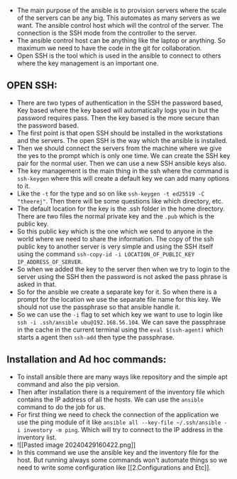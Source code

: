 - The main purpose of the ansible is to provision servers where the scale of the servers can be any big. This automates as many servers as we want. The ansible control host which will the control of the server. The connection is the SSH mode from the controller to the server.
- The ansible control host can be anything like the laptop or anything. So maximum we need to have the code in the git for collaboration.
- Open SSH is the tool which is used in the ansible to connect to others where the key management is an important one.
## OPEN SSH:
- There are two types of authentication in the SSH the password based, Key based where the key based will automatically logs you in but the password requires pass. Then the key based is the more secure than the password based.
- The first point is that open SSH should be installed in the workstations and the servers. The open SSH is the way which the ansible is installed.
- Then we should connect the servers from the machine where we give the yes to the prompt which is only one time. We can create the SSH key pair for the normal user. Then we can use a new SSH ansible keys also.
- The key management is the main thing in the ssh where the command is `ssh-keygen` where this will create a default key we can add many options to it.
- Like the `-t` for the type and so on like `ssh-keygen -t ed25519 -C "theerej"`. Then there will be some questions like which directory, etc.
- The default location for the key is the .ssh folder in the home directory. There are two files the normal private key and the `.pub` which is the public key.
- So this public key which is the one which we send to anyone in the world where we need to share the information. The copy of the ssh public key to another server is very simple and using the SSH itself using the command `ssh-copy-id -i LOCATION_OF_PUBLIC_KEY IP_ADDRESS_OF_SERVER`.
- So when we added the key to the server then when we try to login to the server using the SSH then the password is not asked the pass phrase is asked in that.
- So for the ansible we create a separate key for it. So when there is a prompt for the location we use the separate file name for this key. We should not use the passphrase so that ansible handle it.
- So we can use the `-i` flag to set which key we want to use to login like `ssh -i .ssh/ansible ubu@192.168.56.104`. We can save the passphrase in the cache in the current terminal using the `eval $(ssh-agent)` which starts a agent then `ssh-add` then type the passphrase.
## Installation and Ad hoc commands:
- To install ansible there are many ways like repository and the simple apt command and also the pip version.
- Then after installation there is a requirement of the inventory file which contains the IP address of all the hosts. We can use the `ansible` command to do the job for us.
- For first thing we need to check the connection of the application we use the ping module of it like `ansible all --key-file ~/.ssh/ansible -i inventory -m ping`. Which will try to connect to the IP address in the inventory list.
- ![[Pasted image 20240429160422.png]]
- In this command we use the ansible key and the inventory file for the host. But running always some commands won't automate things so we need to write some configuration like [[2.Configurations and Etc]].